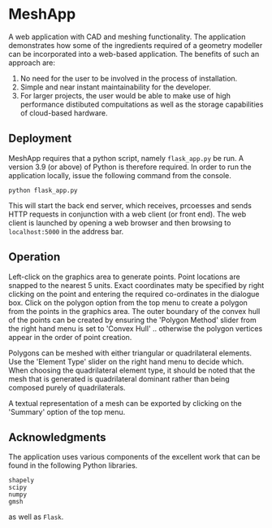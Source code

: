 # MeshApp
A web application with CAD and meshing functionality.
The application demonstrates how some of the ingredients required of a geometry modeller can be incorporated into a web-based application. 
The benefits of such an approach are:

1.	No need for the user to be involved in the process of installation.
2.	Simple and near instant maintainability for the developer.
3.	For larger projects, the user would be able to make use of high performance distibuted compuitations as well as the storage capabilities of cloud-based hardware.

## Deployment

MeshApp requires that a python script, namely ```flask_app.py``` be run. A version 3.9 (or above) of Python is therefore required.
In order to run the application locally, issue the following command from the console.

```python flask_app.py```

This will start the back end server, which receives, prcoesses and sends HTTP requests in conjunction with a web client (or front end). 
The web client is launched by opening a web browser and then browsing to ```localhost:5000``` in the address bar.


## Operation

Left-click on the graphics area to generate points. Point locations are snapped to the nearest 5 units. Exact coordinates maty be specified by right clicking
on the point and entering the required co-ordinates in the dialogue box.
Click on the polygon option from the top menu to create a polygon from the points in the graphics area. The outer boundary of the convex hull of the points can be created by ensuring 
the 'Polygon Method' slider from the right hand menu is set to 'Convex Hull' .. otherwise the polygon vertices appear in the order of point creation.
<p>
Polygons can be meshed with either triangular or quadrilateral elements. Use the 'Element Type' slider on the right hand menu to decide which. 
When choosing the quadrilateral element type, it should be noted that the mesh that is generated is quadrilateral dominant 
rather than being composed purely of quadrilaterals.
</p>
A textual representation of a mesh can be exported by clicking on the 'Summary' option of the top menu.

## Acknowledgments

The application uses various components of the excellent work that can be found in the following Python libraries.
```
shapely
scipy
numpy
gmsh
```

as well as ```Flask```.